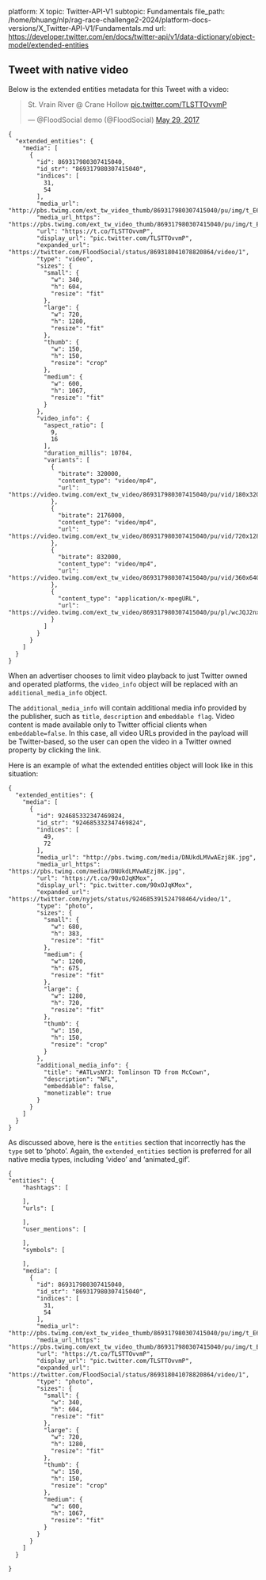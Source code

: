 platform: X
topic: Twitter-API-V1
subtopic: Fundamentals
file_path: /home/bhuang/nlp/rag-race-challenge2-2024/platform-docs-versions/X_Twitter-API-V1/Fundamentals.md
url: https://developer.twitter.com/en/docs/twitter-api/v1/data-dictionary/object-model/extended-entities


## Tweet with native video

Below is the extended entities metadata for this Tweet with a video:

> St. Vrain River @ Crane Hollow [pic.twitter.com/TLSTTOvvmP](https://t.co/TLSTTOvvmP)
> 
> — @FloodSocial demo (@FloodSocial) [May 29, 2017](https://twitter.com/FloodSocial/status/869318041078820864)

    {
      "extended_entities": {
        "media": [
          {
            "id": 869317980307415040,
            "id_str": "869317980307415040",
            "indices": [
              31,
              54
            ],
            "media_url": "http://pbs.twimg.com/ext_tw_video_thumb/869317980307415040/pu/img/t_E6wyADk_PvxuzF.jpg",
            "media_url_https": "https://pbs.twimg.com/ext_tw_video_thumb/869317980307415040/pu/img/t_E6wyADk_PvxuzF.jpg",
            "url": "https://t.co/TLSTTOvvmP",
            "display_url": "pic.twitter.com/TLSTTOvvmP",
            "expanded_url": "https://twitter.com/FloodSocial/status/869318041078820864/video/1",
            "type": "video",
            "sizes": {
              "small": {
                "w": 340,
                "h": 604,
                "resize": "fit"
              },
              "large": {
                "w": 720,
                "h": 1280,
                "resize": "fit"
              },
              "thumb": {
                "w": 150,
                "h": 150,
                "resize": "crop"
              },
              "medium": {
                "w": 600,
                "h": 1067,
                "resize": "fit"
              }
            },
            "video_info": {
              "aspect_ratio": [
                9,
                16
              ],
              "duration_millis": 10704,
              "variants": [
                {
                  "bitrate": 320000,
                  "content_type": "video/mp4",
                  "url": "https://video.twimg.com/ext_tw_video/869317980307415040/pu/vid/180x320/FMei8yCw7yc_Z7e-.mp4"
                },
                {
                  "bitrate": 2176000,
                  "content_type": "video/mp4",
                  "url": "https://video.twimg.com/ext_tw_video/869317980307415040/pu/vid/720x1280/octt5pFbISkef8RB.mp4"
                },
                {
                  "bitrate": 832000,
                  "content_type": "video/mp4",
                  "url": "https://video.twimg.com/ext_tw_video/869317980307415040/pu/vid/360x640/2OmqK74SQ9jNX8mZ.mp4"
                },
                {
                  "content_type": "application/x-mpegURL",
                  "url": "https://video.twimg.com/ext_tw_video/869317980307415040/pu/pl/wcJQJ2nxiFU4ZZng.m3u8"
                }
              ]
            }
          }
        ]
      }
    }

When an advertiser chooses to limit video playback to just Twitter owned and operated platforms, the `video_info` object will be replaced with an `additional_media_info` object.  
  
The `additional_media_info` will contain additional media info provided by the publisher, such as `title`, `description` and `embeddable flag`. Video content is made available only to Twitter official clients when `embeddable=false`. In this case, all video URLs provided in the payload will be Twitter-based, so the user can open the video in a Twitter owned property by clicking the link.  
  
Here is an example of what the extended entities object will look like in this situation:

    {
      "extended_entities": {
        "media": [
          {
            "id": 924685332347469824,
            "id_str": "924685332347469824",
            "indices": [
              49,
              72
            ],
            "media_url": "http://pbs.twimg.com/media/DNUkdLMVwAEzj8K.jpg",
            "media_url_https": "https://pbs.twimg.com/media/DNUkdLMVwAEzj8K.jpg",
            "url": "https://t.co/90xOJqKMox",
            "display_url": "pic.twitter.com/90xOJqKMox",
            "expanded_url": "https://twitter.com/nyjets/status/924685391524798464/video/1",
            "type": "photo",
            "sizes": {
              "small": {
                "w": 680,
                "h": 383,
                "resize": "fit"
              },
              "medium": {
                "w": 1200,
                "h": 675,
                "resize": "fit"
              },
              "large": {
                "w": 1280,
                "h": 720,
                "resize": "fit"
              },
              "thumb": {
                "w": 150,
                "h": 150,
                "resize": "crop"
              }
            },
            "additional_media_info": {
              "title": "#ATLvsNYJ: Tomlinson TD from McCown",
              "description": "NFL",
              "embeddable": false,
              "monetizable": true
            }
          }
        ]
      }
    }
    

As discussed above, here is the `entities` section that incorrectly has the `type` set to ‘photo’. Again, the `extended_entities` section is preferred for all native media types, including ‘video’ and ‘animated\_gif’.

    {
    "entities": {
        "hashtags": [
          
        ],
        "urls": [
          
        ],
        "user_mentions": [
          
        ],
        "symbols": [
          
        ],
        "media": [
          {
            "id": 869317980307415040,
            "id_str": "869317980307415040",
            "indices": [
              31,
              54
            ],
            "media_url": "http://pbs.twimg.com/ext_tw_video_thumb/869317980307415040/pu/img/t_E6wyADk_PvxuzF.jpg",
            "media_url_https": "https://pbs.twimg.com/ext_tw_video_thumb/869317980307415040/pu/img/t_E6wyADk_PvxuzF.jpg",
            "url": "https://t.co/TLSTTOvvmP",
            "display_url": "pic.twitter.com/TLSTTOvvmP",
            "expanded_url": "https://twitter.com/FloodSocial/status/869318041078820864/video/1",
            "type": "photo",
            "sizes": {
              "small": {
                "w": 340,
                "h": 604,
                "resize": "fit"
              },
              "large": {
                "w": 720,
                "h": 1280,
                "resize": "fit"
              },
              "thumb": {
                "w": 150,
                "h": 150,
                "resize": "crop"
              },
              "medium": {
                "w": 600,
                "h": 1067,
                "resize": "fit"
              }
            }
          }
        ]
      }
    
    }